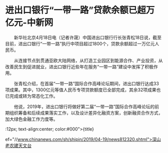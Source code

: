 # 进出口银行“一带一路”贷款余额已超万亿元-中新网

　　新华社北京4月18日电（记者许晟）中国进出口银行行长张青松18日说，截至目前，进出口银行“一带一路”执行中项目超过1800个，贷款余额超过一万亿元人民币。

　　从连接节点到贯通亚欧大陆网络，从打造工业园区到能源合作、产业投资，从改善民生到促进就业，进出口银行近些年在服务“一带一路”建设中发挥了积极作用。

　　张青松介绍，在首届“一带一路”国际合作高峰论坛期间，进出口银行达成33项成果。其中，1300亿元等值人民币专项贷款额度已全部完成，其余32项成果也已完成或转为常态化工作。

　　他说，2019年，进出口银行将做好第二届“一带一路”国际合作高峰论坛的前期组织筹备和后续成果落实工作，以及设计差异化融资方案，创新融资合作方式，加大绿色金融工作力度等。

:12px; text-align:center; color:#000">{title}

ef="//www.chinanews.com/sh/shipin/2019/04-19/news812320.shtml">深山老农建天文台
